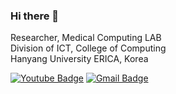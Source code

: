 ### Hi there 👋
Researcher, Medical Computing LAB   
Division of ICT, College of Computing   
Hanyang University ERICA, Korea   

 [![Youtube Badge](https://img.shields.io/badge/Youtube-ff0000?style=flat-square&logo=youtube&link=https://www.youtube.com/c/kyleschool)](https://www.youtube.com/channel/UCqVau7UuYQJU3oJM5KZh8JQ)
 [![Gmail Badge](https://img.shields.io/badge/Gmail-d14836?style=flat-square&logo=Gmail&logoColor=white&link=mailto:cybrphntm4@hanyang.ac.kr)](mailto:cybrphntm4@hanyang.ac.kr)
<!--
**p1n9u/p1n9u** is a ✨ _special_ ✨ repository because its `README.md` (this file) appears on your GitHub profile.

Here are some ideas to get you started:

- 🔭 I’m currently working on ...
- 🌱 I’m currently learning ...
- 👯 I’m looking to collaborate on ...
- 🤔 I’m looking for help with ...
- 💬 Ask me about ...
- 📫 How to reach me: ...
- 😄 Pronouns: ...
- ⚡ Fun fact: ...
-->
